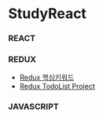 # StudyReact

### REACT

### REDUX
- [Redux 핵심키워드](https://github.com/JEONGBOYEON/study-react/blob/main/study_redux/01.%20Redux%20%ED%95%B5%EC%8B%AC%20%ED%82%A4%EC%9B%8C%EB%93%9C.md)
- [Redux TodoList Project](https://github.com/JEONGBOYEON/react-redux-todo-list)

### JAVASCRIPT
